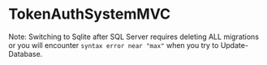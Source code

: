 # TokenAuthSystemMVC

Note: Switching to Sqlite after SQL Server requires deleting ALL migrations or you will encounter `syntax error near "max"` when you try to Update-Database.
